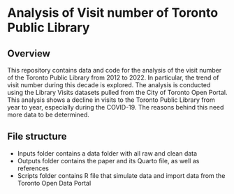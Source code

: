 # Analysis of Visit number of Toronto Public Library

## Overview
This repository contains data and code for the analysis of the visit number of the Toronto Public Library from 2012 to 2022. In particular, the trend of visit number during this decade is explored. The analysis is conducted using the Library Visits datasets pulled from the City of Toronto Open Portal. This analysis shows a decline in visits to the Toronto Public Library from year to year, especially during the COVID-19. The reasons behind this need more data to be determined. 

## File structure
- Inputs folder contains a data folder with all raw and clean data
- Outputs folder contains the paper and its Quarto file, as well as references
- Scripts folder contains R file that simulate data and import data from the Toronto Open Data Portal